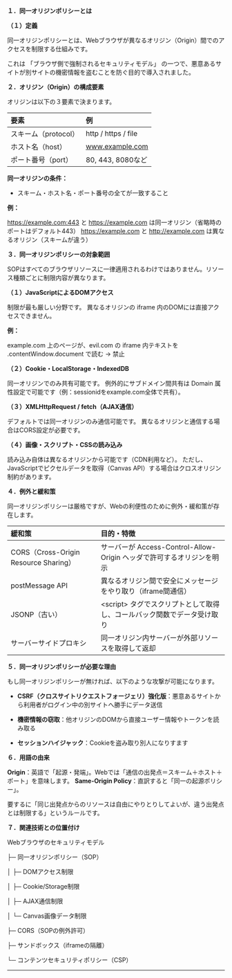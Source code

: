 **１．同一オリジンポリシーとは**

**（１）定義**

同一オリジンポリシーとは、Webブラウザが異なるオリジン（Origin）間でのアクセスを制限する仕組みです。

これは 「ブラウザ側で強制されるセキュリティモデル」 の一つで、悪意あるサイトが別サイトの機密情報を盗むことを防ぐ目的で導入されました。

**２．オリジン（Origin）の構成要素**

オリジンは以下の３要素で決まります。

| **要素**             | **例**                                            |
|:---------------------|:--------------------------------------------------|
| スキーム（protocol） | http / https / file                               |
| ホスト名（host）     | [<u>www.example.com</u>](https://www.example.com) |
| ポート番号（port）   | 80, 443, 8080など                                 |

**同一オリジンの条件：**

- スキーム・ホスト名・ポート番号の全てが一致すること

**例：**

https://example.com:443 と https://example.com は同一オリジン（省略時のポートはデフォルト443） https://example.com と http://example.com は異なるオリジン（スキームが違う）

**３．同一オリジンポリシーの対象範囲**

SOPはすべてのブラウザリソースに一律適用されるわけではありません。リソース種類ごとに制限内容が異なります。

**（１）JavaScriptによるDOMアクセス**

制限が最も厳しい分野です。 異なるオリジンの iframe 内のDOMには直接アクセスできません。

**例：**

example.com 上のページが、evil.com の iframe 内テキストを .contentWindow.document で読む → 禁止

**（２）Cookie・LocalStorage・IndexedDB**

同一オリジンでのみ共有可能です。 例外的にサブドメイン間共有は Domain 属性設定で可能です（例：sessionidをexample.com全体で共有）。

**（３）XMLHttpRequest / fetch（AJAX通信）**

デフォルトでは同一オリジンのみ通信可能です。 異なるオリジンと通信する場合はCORS設定が必要です。

**（４）画像・スクリプト・CSSの読み込み**

読み込み自体は異なるオリジンから可能です（CDN利用など）。 ただし、JavaScriptでピクセルデータを取得（Canvas API）する場合はクロスオリジン制約があります。

**４．例外と緩和策**

同一オリジンポリシーは厳格ですが、Webの利便性のために例外・緩和策が存在します。

| **緩和策** | **目的・特徴** |
|:---|:---|
| CORS（Cross-Origin Resource Sharing） | サーバーが Access-Control-Allow-Origin ヘッダで許可するオリジンを明示 |
| postMessage API | 異なるオリジン間で安全にメッセージをやり取り（iframe間通信） |
| JSONP（古い） | \<script\> タグでスクリプトとして取得し、コールバック関数でデータ受け取り |
| サーバーサイドプロキシ | 同一オリジン内サーバーが外部リソースを取得して返却 |

**５．同一オリジンポリシーが必要な理由**

もし同一オリジンポリシーが無ければ、以下のような攻撃が可能になります。

- **CSRF（クロスサイトリクエストフォージェリ）強化版**：悪意あるサイトから利用者がログイン中の別サイトへ勝手にデータ送信

- **機密情報の窃取**：他オリジンのDOMから直接ユーザー情報やトークンを読み取る

- **セッションハイジャック**：Cookieを盗み取り別人になりすます

**６．用語の由来**

**Origin**：英語で「起源・発端」。Webでは「通信の出発点＝スキーム＋ホスト＋ポート」を意味します。 **Same-Origin Policy**：直訳すると「同一の起源ポリシー」。

要するに「同じ出発点からのリソースは自由にやりとりしてよいが、違う出発点とは制限する」というルールです。

**７．関連技術との位置付け**

Webブラウザのセキュリティモデル

├─ 同一オリジンポリシー（SOP）

│ ├─ DOMアクセス制限

│ ├─ Cookie/Storage制限

│ ├─ AJAX通信制限

│ └─ Canvas画像データ制限

├─ CORS（SOPの例外許可）

├─ サンドボックス（iframeの隔離）

└─ コンテンツセキュリティポリシー（CSP）

---
